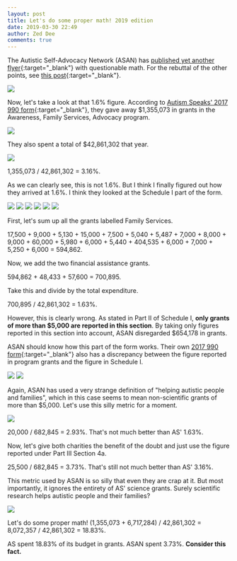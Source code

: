 ```yaml
---
layout: post
title: Let's do some proper math! 2019 edition
date: 2019-03-30 22:49
author: Zed Dee
comments: true
---
```

The Autistic Self-Advocacy Network (ASAN) has [published yet another flyer](https://autisticadvocacy.org/wp-content/uploads/2019/03/AutismSpeaksFlyer2019.pdf){:target="_blank"} with questionable math. For the rebuttal of the other points, see [this post](/2019/01/25/more-strange-facts-to-consider-from-asans-flyer.html){:target="_blank"}.

![](/content/images/ASAN2019Flyer.png)

Now, let's take a look at that 1.6% figure. According to [Autism Speaks' 2017 990 form](https://www.autismspeaks.org/sites/default/files/2017-form-990.pdf){:target="_blank"}, they gave away $1,355,073 in grants in the Awareness, Family Services, Advocacy program.

![](/content/images/AS2017Form990-01.png)

They also spent a total of $42,861,302 that year.

![](/content/images/AS2017Form990-02.png)

1,355,073 / 42,861,302 = 3.16%.

As we can clearly see, this is not 1.6%. But I think I finally figured out how they arrived at 1.6%. I think they looked at the Schedule I part of the form.

![](/content/images/AS2017Form990-03.png)
![](/content/images/AS2017Form990-04.png)
![](/content/images/AS2017Form990-05.png)
![](/content/images/AS2017Form990-06.png)
![](/content/images/AS2017Form990-07.png)
![](/content/images/AS2017Form990-08.png)

First, let's sum up all the grants labelled Family Services.

17,500 + 9,000 + 5,130 + 15,000 + 7,500 + 5,040 + 5,487 + 7,000 + 8,000 + 9,000 + 60,000 + 5,980 + 6,000 + 5,440 + 404,535 + 6,000 + 7,000 + 5,250 + 6,000 = 594,862.

Now, we add the two financial assistance grants.

594,862 + 48,433 + 57,600 = 700,895.

Take this and divide by the total expenditure.

700,895 / 42,861,302 = 1.63%.

However, this is clearly wrong. As stated in Part II of Schedule I, **only grants of more than $5,000 are reported in this section**. By taking only figures reported in this section into account, ASAN disregarded $654,178 in grants.

ASAN should know how this part of the form works. Their own [2017 990 form](https://autisticadvocacy.org/wp-content/uploads/2019/01/FY2017-signed-990.pdf){:target="_blank"} also has a discrepancy between the figure reported in program grants and the figure in Schedule I.

![](/content/images/ASAN2017Form990-01.png)
![](/content/images/ASAN2017Form990-02.png)

Again, ASAN has used a very strange definition of "helping autistic people and families", which in this case seems to mean non-scientific grants of more than $5,000. Let's use this silly metric for a moment.

![](/content/images/ASAN2017Form990-03.png)

20,000 / 682,845 = 2.93%. That's not much better than AS' 1.63%.

Now, let's give both charities the benefit of the doubt and just use the figure reported under Part III Section 4a.

25,500 / 682,845 = 3.73%. That's still not much better than AS' 3.16%.

This metric used by ASAN is so silly that even they are crap at it. But most importantly, it ignores the entirety of AS' science grants. Surely scientific research helps autistic people and their families?

![](/content/images/AS2017Form990-09.png)

Let's do some proper math! (1,355,073 + 6,717,284) / 42,861,302 = 8,072,357 / 42,861,302 = 18.83%.

AS spent 18.83% of its budget in grants. ASAN spent 3.73%. **Consider this fact.**